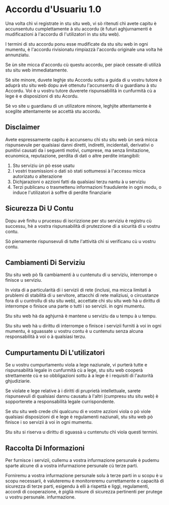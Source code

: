 # Accordu d'Usuariu 1.0

Una volta chì vi registrate in stu situ web, vi sò ritenuti chì avete capitu è accunsentutu cumplettamente à stu accordu (è futuri aghjurnamenti è mudificazioni à l'accordu di l'utilizatori in stu situ web).

I termini di stu accordu ponu esse mudificate da stu situ web in ogni mumentu, è l'accordu rivisionatu rimpiazzà l'accordu originale una volta hè annunziatu.

Se ùn site micca d'accordu cù questu accordu, per piacè cessate di utilizà stu situ web immediatamente.

Sè site minore, duvete leghje stu Accordu sottu a guida di u vostru tutore è aduprà stu situ web dopu avè ottenutu l'accunsentu di u guardianu à stu Accordu. Voi è u vostru tutore duverete rispunsabilità in cunfurmità cù a lege è e disposizioni di stu Acordu.

Sè vo site u guardianu di un utilizatore minore, leghjite attentamente è sceglite attentamente se accettà stu accordu.

## Disclaimer

Avete espressamente capitu è accunsenu chì stu situ web ùn serà micca rispunsevule per qualsiasi danni diretti, indiretti, incidentali, derivativi o punitivi causati da i seguenti motivi, cumprese, ma senza limitazione, ecunomica, reputazione, perdita di dati o altre perdite intangibili:

1. Stu serviziu ùn pò esse usatu
1. I vostri trasmissioni o dati sò stati sottumessi à l'accessu micca autorizatu o alterazione
1. Dichjarazioni o azzioni fatti da qualsiasi terzu nantu à u serviziu
1. Terzi publicanu o trasmettenu informazioni fraudulente in ogni modu, o induce l'utilizatori à soffre di perdite finanziarie

## Sicurezza Di U Contu

Dopu avè finitu u prucessu di iscrizzione per stu serviziu è registru cù successu, hè a vostra rispunsabilità di prutezzione di a sicurità di u vostru contu.

Sò pienamente rispunsevuli di tutte l'attività chì si verificanu cù u vostru contu.

## Cambiamenti Di Serviziu

Stu situ web pò fà cambiamenti à u cuntenutu di u serviziu, interrompe o finisce u serviziu.

In vista di a particularità di i servizii di rete (inclusi, ma micca limitati à prublemi di stabilità di u servitore, attacchi di rete maliziusi, o circustanze fora di u cuntrollu di stu situ web), accettate chì stu situ web hà u dirittu di interrompe o finisce una parte o tutti i so servizii. in ogni mumentu.

Stu situ web hà da aghjurnà è mantene u serviziu da u tempu à u tempu.

Stu situ web hà u dirittu di interrompe o finisce i servizii furniti à voi in ogni mumentu, è sguassate u vostru contu è u cuntenutu senza alcuna responsabilità à voi o à qualsiasi terzu.

## Cumpurtamentu Di L'utilizatori

Se u vostru cumpurtamentu viola a lege naziunale, vi purterà tutte e rispunsabilità legale in cunfurmità cù a lege, stu situ web cooperà strettamente cù e so obbligazioni sottu à a lege è i requisiti di l'autorità ghjudiziarie.

Se violate e lege relative à i diritti di pruprietà intellettuale, sarete rispunsevuli di qualsiasi dannu causatu à l'altri (cumpresu stu situ web) è sopporterete a responsabilità legale currispondente.

Se stu situ web crede chì qualcunu di e vostre azzioni viola o pò viole qualsiasi disposizioni di e lege è regulamenti naziunali, stu situ web pò finisce i so servizii à voi in ogni mumentu.

Stu situ si riserva u dirittu di sguassà u cuntenutu chì viola questi termini.

## Raccolta Di Informazioni

Per furnisce i servizii, cullemu a vostra infurmazione persunale è pudemu sparte alcune di a vostra infurmazione persunale cù terze parti.

Forniremu a vostra infurmazione persunale solu à terze parti in u scopu è u scopu necessarii, è valuteremu è monitoreremu currettamente e capacità di sicurezza di terze parti, esigendu à elli à rispettà e liggi, regulamenti, accordi di cooperazione, è piglià misure di sicurezza pertinenti per prutege u vostru persunale. infurmazione.